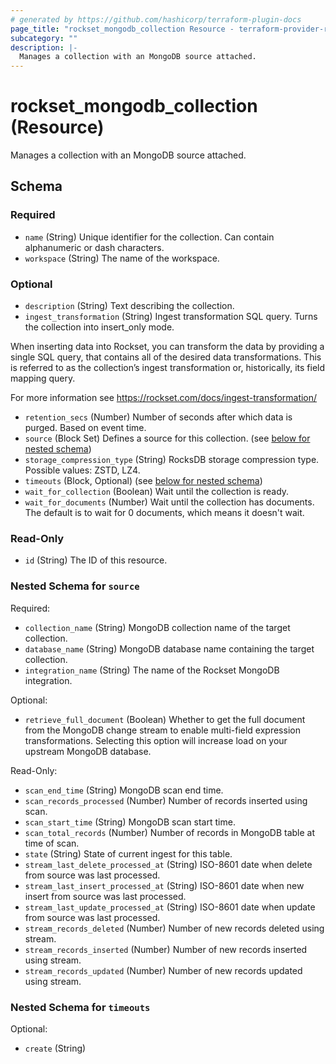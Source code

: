 ```yaml
---
# generated by https://github.com/hashicorp/terraform-plugin-docs
page_title: "rockset_mongodb_collection Resource - terraform-provider-rockset"
subcategory: ""
description: |-
  Manages a collection with an MongoDB source attached.
---
```


# rockset_mongodb_collection (Resource)

Manages a collection with an MongoDB source attached.



<!-- schema generated by tfplugindocs -->
## Schema

### Required

- `name` (String) Unique identifier for the collection. Can contain alphanumeric or dash characters.
- `workspace` (String) The name of the workspace.

### Optional

- `description` (String) Text describing the collection.
- `ingest_transformation` (String) Ingest transformation SQL query. Turns the collection into insert_only mode.

When inserting data into Rockset, you can transform the data by providing a single SQL query, 
that contains all of the desired data transformations. 
This is referred to as the collection’s ingest transformation or, historically, its field mapping query.

For more information see https://rockset.com/docs/ingest-transformation/
- `retention_secs` (Number) Number of seconds after which data is purged. Based on event time.
- `source` (Block Set) Defines a source for this collection. (see [below for nested schema](#nestedblock--source))
- `storage_compression_type` (String) RocksDB storage compression type. Possible values: ZSTD, LZ4.
- `timeouts` (Block, Optional) (see [below for nested schema](#nestedblock--timeouts))
- `wait_for_collection` (Boolean) Wait until the collection is ready.
- `wait_for_documents` (Number) Wait until the collection has documents. The default is to wait for 0 documents, which means it doesn't wait.

### Read-Only

- `id` (String) The ID of this resource.

<a id="nestedblock--source"></a>
### Nested Schema for `source`

Required:

- `collection_name` (String) MongoDB collection name of the target collection.
- `database_name` (String) MongoDB database name containing the target collection.
- `integration_name` (String) The name of the Rockset MongoDB integration.

Optional:

- `retrieve_full_document` (Boolean) Whether to get the full document from the MongoDB change stream to enable multi-field expression transformations.
Selecting this option will increase load on your upstream MongoDB database.

Read-Only:

- `scan_end_time` (String) MongoDB scan end time.
- `scan_records_processed` (Number) Number of records inserted using scan.
- `scan_start_time` (String) MongoDB scan start time.
- `scan_total_records` (Number) Number of records in MongoDB table at time of scan.
- `state` (String) State of current ingest for this table.
- `stream_last_delete_processed_at` (String) ISO-8601 date when delete from source was last processed.
- `stream_last_insert_processed_at` (String) ISO-8601 date when new insert from source was last processed.
- `stream_last_update_processed_at` (String) ISO-8601 date when update from source was last processed.
- `stream_records_deleted` (Number) Number of new records deleted using stream.
- `stream_records_inserted` (Number) Number of new records inserted using stream.
- `stream_records_updated` (Number) Number of new records updated using stream.


<a id="nestedblock--timeouts"></a>
### Nested Schema for `timeouts`

Optional:

- `create` (String)

